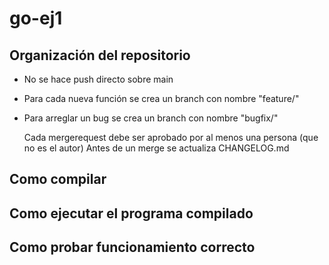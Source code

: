# go-ej1

## Organización del repositorio
- No se hace push directo sobre main
- Para cada nueva función se crea un branch con nombre "feature/<funcion>"
- Para arreglar un bug se crea un branch con nombre "bugfix/<bug>"

  Cada mergerequest debe ser aprobado por al menos una persona (que no es el autor)
  Antes de un merge se actualiza CHANGELOG.md
  
## Como compilar
  
## Como ejecutar el programa compilado
  
## Como probar funcionamiento correcto
  
  
